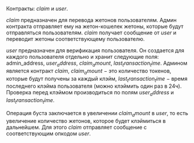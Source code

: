 Контракты: $claim$ и $user$.

$claim$ предназначен для перевода жетонов пользователям. Админ контракта отправляет ему на жетон-кошелек жетоны, которые будут отправляться пользователям. $claim$ получает сообщение от $user$ и переводит жетоны соответствующему пользователю.

$user$ предназначен для верификация пользователя. Он создается для каждого пользователя отдельно и хранит следующие поля: admin_address, $user_address$, $claim_amount$, $last_transaction_time$. Админом является контракт $claim$, $claim_amount$ $-$ это количество токенов, которые будут получены за каждый клэйм, $last_transaction_time$ $-$ время последнего клэйма пользователя (можно клэймить один раз в 24ч). Проверка перед клэймом производиться по полям $user_address$ и $last_transaction_time$.

Операция буста заключается в увеличении $claim_amount$ в $user$, то есть увеличение количество жетонов, которое будет клэймиться в дальнейшем. Для этого $claim$ отправляет сообщение с соответствующим опкодом $user$.
